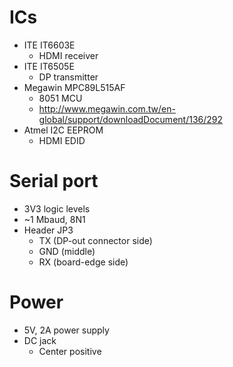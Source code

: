 # ICs

- ITE IT6603E
  - HDMI receiver
- ITE IT6505E
  - DP transmitter
- Megawin MPC89L515AF
  - 8051 MCU
  - http://www.megawin.com.tw/en-global/support/downloadDocument/136/292
- Atmel I2C EEPROM
  - HDMI EDID

# Serial port

- 3V3 logic levels
- ~1 Mbaud, 8N1
- Header JP3
  - TX (DP-out connector side)
  - GND (middle)
  - RX (board-edge side)

# Power

- 5V, 2A power supply
- DC jack
  - Center positive
